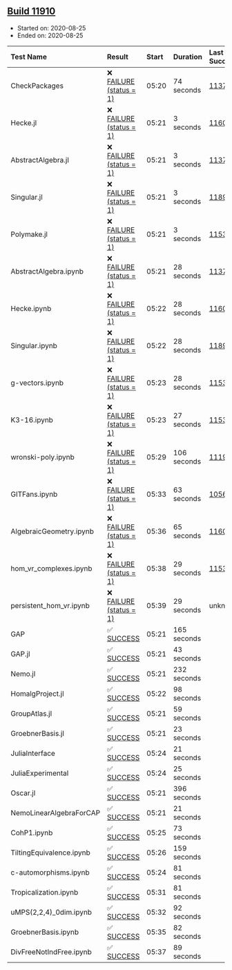 ## [Build 11910](https://oscarci.mathematik.uni-kl.de/job/oscar/11910/)

* Started on: 2020-08-25
* Ended on: 2020-08-25

| Test Name    | Result | Start | Duration | Last Success | First Failure |
|:-------------|:-------|:------|:---------|:-------------|:--------------|
| CheckPackages | ❌ [FAILURE (status = 1)](https://oscarci.mathematik.uni-kl.de/job/oscar/11910/artifact/logs/build-11910/CheckPackages.log) | 05:20 | 74 seconds | [11376](https://oscarci.mathematik.uni-kl.de/job/oscar/11376/) | [11377](https://oscarci.mathematik.uni-kl.de/job/oscar/11377/) |
| Hecke.jl | ❌ [FAILURE (status = 1)](https://oscarci.mathematik.uni-kl.de/job/oscar/11910/artifact/logs/build-11910/Hecke.jl.log) | 05:21 | 3 seconds | [11602](https://oscarci.mathematik.uni-kl.de/job/oscar/11602/) | [11603](https://oscarci.mathematik.uni-kl.de/job/oscar/11603/) |
| AbstractAlgebra.jl | ❌ [FAILURE (status = 1)](https://oscarci.mathematik.uni-kl.de/job/oscar/11910/artifact/logs/build-11910/AbstractAlgebra.jl.log) | 05:21 | 3 seconds | [11376](https://oscarci.mathematik.uni-kl.de/job/oscar/11376/) | [11377](https://oscarci.mathematik.uni-kl.de/job/oscar/11377/) |
| Singular.jl | ❌ [FAILURE (status = 1)](https://oscarci.mathematik.uni-kl.de/job/oscar/11910/artifact/logs/build-11910/Singular.jl.log) | 05:21 | 3 seconds | [11893](https://oscarci.mathematik.uni-kl.de/job/oscar/11893/) | [11894](https://oscarci.mathematik.uni-kl.de/job/oscar/11894/) |
| Polymake.jl | ❌ [FAILURE (status = 1)](https://oscarci.mathematik.uni-kl.de/job/oscar/11910/artifact/logs/build-11910/Polymake.jl.log) | 05:21 | 3 seconds | [11532](https://oscarci.mathematik.uni-kl.de/job/oscar/11532/) | [11533](https://oscarci.mathematik.uni-kl.de/job/oscar/11533/) |
| AbstractAlgebra.ipynb | ❌ [FAILURE (status = 1)](https://oscarci.mathematik.uni-kl.de/job/oscar/11910/artifact/logs/build-11910/AbstractAlgebra.ipynb.log) | 05:21 | 28 seconds | [11376](https://oscarci.mathematik.uni-kl.de/job/oscar/11376/) | [11377](https://oscarci.mathematik.uni-kl.de/job/oscar/11377/) |
| Hecke.ipynb | ❌ [FAILURE (status = 1)](https://oscarci.mathematik.uni-kl.de/job/oscar/11910/artifact/logs/build-11910/Hecke.ipynb.log) | 05:22 | 28 seconds | [11602](https://oscarci.mathematik.uni-kl.de/job/oscar/11602/) | [11603](https://oscarci.mathematik.uni-kl.de/job/oscar/11603/) |
| Singular.ipynb | ❌ [FAILURE (status = 1)](https://oscarci.mathematik.uni-kl.de/job/oscar/11910/artifact/logs/build-11910/Singular.ipynb.log) | 05:22 | 28 seconds | [11893](https://oscarci.mathematik.uni-kl.de/job/oscar/11893/) | [11894](https://oscarci.mathematik.uni-kl.de/job/oscar/11894/) |
| g-vectors.ipynb | ❌ [FAILURE (status = 1)](https://oscarci.mathematik.uni-kl.de/job/oscar/11910/artifact/logs/build-11910/g-vectors.ipynb.log) | 05:23 | 28 seconds | [11532](https://oscarci.mathematik.uni-kl.de/job/oscar/11532/) | [11533](https://oscarci.mathematik.uni-kl.de/job/oscar/11533/) |
| K3-16.ipynb | ❌ [FAILURE (status = 1)](https://oscarci.mathematik.uni-kl.de/job/oscar/11910/artifact/logs/build-11910/K3-16.ipynb.log) | 05:23 | 27 seconds | [11532](https://oscarci.mathematik.uni-kl.de/job/oscar/11532/) | [11533](https://oscarci.mathematik.uni-kl.de/job/oscar/11533/) |
| wronski-poly.ipynb | ❌ [FAILURE (status = 1)](https://oscarci.mathematik.uni-kl.de/job/oscar/11910/artifact/logs/build-11910/wronski-poly.ipynb.log) | 05:29 | 106 seconds | [11192](https://oscarci.mathematik.uni-kl.de/job/oscar/11192/) | [11193](https://oscarci.mathematik.uni-kl.de/job/oscar/11193/) |
| GITFans.ipynb | ❌ [FAILURE (status = 1)](https://oscarci.mathematik.uni-kl.de/job/oscar/11910/artifact/logs/build-11910/GITFans.ipynb.log) | 05:33 | 63 seconds | [10566](https://oscarci.mathematik.uni-kl.de/job/oscar/10566/) | [10567](https://oscarci.mathematik.uni-kl.de/job/oscar/10567/) |
| AlgebraicGeometry.ipynb | ❌ [FAILURE (status = 1)](https://oscarci.mathematik.uni-kl.de/job/oscar/11910/artifact/logs/build-11910/AlgebraicGeometry.ipynb.log) | 05:36 | 65 seconds | [11602](https://oscarci.mathematik.uni-kl.de/job/oscar/11602/) | [11603](https://oscarci.mathematik.uni-kl.de/job/oscar/11603/) |
| hom_vr_complexes.ipynb | ❌ [FAILURE (status = 1)](https://oscarci.mathematik.uni-kl.de/job/oscar/11910/artifact/logs/build-11910/hom_vr_complexes.ipynb.log) | 05:38 | 29 seconds | [11532](https://oscarci.mathematik.uni-kl.de/job/oscar/11532/) | [11533](https://oscarci.mathematik.uni-kl.de/job/oscar/11533/) |
| persistent_hom_vr.ipynb | ❌ [FAILURE (status = 1)](https://oscarci.mathematik.uni-kl.de/job/oscar/11910/artifact/logs/build-11910/persistent_hom_vr.ipynb.log) | 05:39 | 29 seconds | unknown | unknown |
| GAP | ✅ [SUCCESS](https://oscarci.mathematik.uni-kl.de/job/oscar/11910/artifact/logs/build-11910/GAP.log) | 05:21 | 165 seconds |  |  |
| GAP.jl | ✅ [SUCCESS](https://oscarci.mathematik.uni-kl.de/job/oscar/11910/artifact/logs/build-11910/GAP.jl.log) | 05:21 | 43 seconds |  |  |
| Nemo.jl | ✅ [SUCCESS](https://oscarci.mathematik.uni-kl.de/job/oscar/11910/artifact/logs/build-11910/Nemo.jl.log) | 05:21 | 232 seconds |  |  |
| HomalgProject.jl | ✅ [SUCCESS](https://oscarci.mathematik.uni-kl.de/job/oscar/11910/artifact/logs/build-11910/HomalgProject.jl.log) | 05:22 | 98 seconds |  |  |
| GroupAtlas.jl | ✅ [SUCCESS](https://oscarci.mathematik.uni-kl.de/job/oscar/11910/artifact/logs/build-11910/GroupAtlas.jl.log) | 05:21 | 59 seconds |  |  |
| GroebnerBasis.jl | ✅ [SUCCESS](https://oscarci.mathematik.uni-kl.de/job/oscar/11910/artifact/logs/build-11910/GroebnerBasis.jl.log) | 05:21 | 23 seconds |  |  |
| JuliaInterface | ✅ [SUCCESS](https://oscarci.mathematik.uni-kl.de/job/oscar/11910/artifact/logs/build-11910/JuliaInterface.log) | 05:24 | 21 seconds |  |  |
| JuliaExperimental | ✅ [SUCCESS](https://oscarci.mathematik.uni-kl.de/job/oscar/11910/artifact/logs/build-11910/JuliaExperimental.log) | 05:24 | 25 seconds |  |  |
| Oscar.jl | ✅ [SUCCESS](https://oscarci.mathematik.uni-kl.de/job/oscar/11910/artifact/logs/build-11910/Oscar.jl.log) | 05:21 | 396 seconds |  |  |
| NemoLinearAlgebraForCAP | ✅ [SUCCESS](https://oscarci.mathematik.uni-kl.de/job/oscar/11910/artifact/logs/build-11910/NemoLinearAlgebraForCAP.log) | 05:21 | 21 seconds |  |  |
| CohP1.ipynb | ✅ [SUCCESS](https://oscarci.mathematik.uni-kl.de/job/oscar/11910/artifact/logs/build-11910/CohP1.ipynb.log) | 05:25 | 73 seconds |  |  |
| TiltingEquivalence.ipynb | ✅ [SUCCESS](https://oscarci.mathematik.uni-kl.de/job/oscar/11910/artifact/logs/build-11910/TiltingEquivalence.ipynb.log) | 05:26 | 159 seconds |  |  |
| c-automorphisms.ipynb | ✅ [SUCCESS](https://oscarci.mathematik.uni-kl.de/job/oscar/11910/artifact/logs/build-11910/c-automorphisms.ipynb.log) | 05:24 | 81 seconds |  |  |
| Tropicalization.ipynb | ✅ [SUCCESS](https://oscarci.mathematik.uni-kl.de/job/oscar/11910/artifact/logs/build-11910/Tropicalization.ipynb.log) | 05:31 | 81 seconds |  |  |
| uMPS(2,2,4)_0dim.ipynb | ✅ [SUCCESS](https://oscarci.mathematik.uni-kl.de/job/oscar/11910/artifact/logs/build-11910/uMPS-2-2-4-_0dim.ipynb.log) | 05:32 | 92 seconds |  |  |
| GroebnerBasis.ipynb | ✅ [SUCCESS](https://oscarci.mathematik.uni-kl.de/job/oscar/11910/artifact/logs/build-11910/GroebnerBasis.ipynb.log) | 05:35 | 82 seconds |  |  |
| DivFreeNotIndFree.ipynb | ✅ [SUCCESS](https://oscarci.mathematik.uni-kl.de/job/oscar/11910/artifact/logs/build-11910/DivFreeNotIndFree.ipynb.log) | 05:37 | 89 seconds |  |  |
